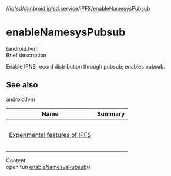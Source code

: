 //[ipfsd](../../index.md)/[danbroid.ipfsd.service](../index.md)/[IPFS](index.md)/[enableNamesysPubsub](enable-namesys-pubsub.md)



# enableNamesysPubsub  
[androidJvm]  
Brief description  


Enable IPNS record distribution through pubsub; enables pubsub.



## See also  
  
androidJvm  
  
|  Name|  Summary| 
|---|---|
| <a href="https://github.com/ipfs/go-ipfs/blob/master/docs/experimental-features.md#ipns-pubsub">Experimental features of IPFS</a>| <br><br><br><br>
  
  
Content  
open fun [enableNamesysPubsub](enable-namesys-pubsub.md)()  



